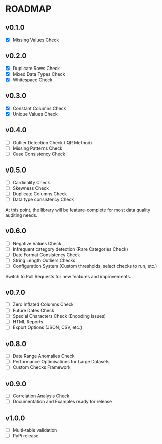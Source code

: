 # ROADMAP

## v0.1.0

- [x] Missing Values Check

## v0.2.0

- [x] Duplicate Rows Check
- [x] Mixed Data Types Check
- [x] Whitespace Check

## v0.3.0

- [x] Constant Columns Check
- [x] Unique Values Check

## v0.4.0

- [ ] Outlier Detection Check (IQR Method)
- [ ] Missing Patterns Check
- [ ] Case Consistency Check

## v0.5.0

- [ ] Cardinality Check
- [ ] Skewness Check
- [ ] Duplicate Columns Check
- [ ] Data type consistency Check

At this point, the library will be feature-complete for most data quality auditing needs.

## v0.6.0

- [ ] Negative Values Check
- [ ] Infrequent category detection (Rare Categories Check)
- [ ] Date Format Consistency Check
- [ ] String Length Outliers Checks
- [ ] Configuration System (Custom thresholds, select checks to run, etc.)

Switch to Pull Requests for new features and improvements.

## v0.7.0

- [ ] Zero Inflated Columns Check
- [ ] Future Dates Check
- [ ] Special Characters Check (Encoding Issues)
- [ ] HTML Reports
- [ ] Export Options (JSON, CSV, etc.)

## v0.8.0

- [ ] Date Range Anomalies Check
- [ ] Performance Optimisations for Large Datasets
- [ ] Custom Checks Framework

## v0.9.0

- [ ] Correlation Analysis Check
- [ ] Documentation and Examples ready for release

## v1.0.0

- [ ] Multi-table validation
- [ ] PyPi release
